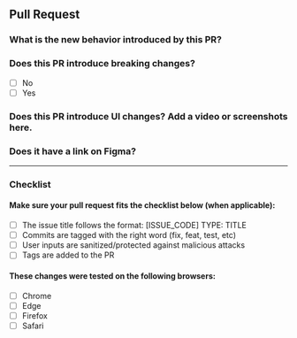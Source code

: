 ## Pull Request

### What is the new behavior introduced by this PR?
<!-- Describe your changes in detail -->

### Does this PR introduce breaking changes?
- [ ] No
- [ ] Yes 

<!-- If this PR introduces any, describe what it will break -->

### Does this PR introduce UI changes? Add a video or screenshots here.
<!-- If this PR introduces any, post some screenshots -->

### Does it have a link on Figma?
<!-- [Link to Figma](https://figmaexample.com) -->

<hr />

### Checklist

#### Make sure your pull request fits the checklist below (when applicable):

- [ ] The issue title follows the format: [ISSUE_CODE] TYPE: TITLE
- [ ] Commits are tagged with the right word (fix, feat, test, etc)
- [ ] User inputs are sanitized/protected against malicious attacks
- [ ] Tags are added to the PR

#### These changes were tested on the following browsers:
- [ ] Chrome
- [ ] Edge
- [ ] Firefox
- [ ] Safari
